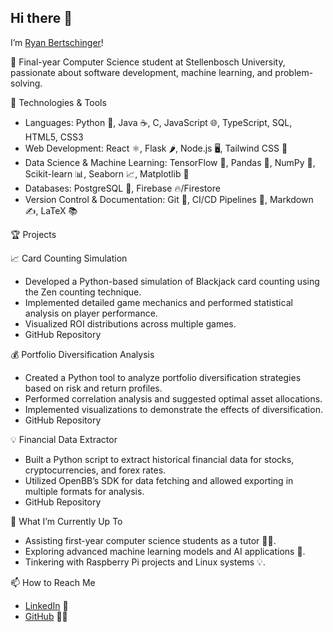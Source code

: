 ## Hi there 👋

I’m [Ryan Bertschinger](https://ryanbertschinger.com)!

🚀 Final-year Computer Science student at Stellenbosch University, passionate about software development, machine learning, and problem-solving.

🔧 Technologies & Tools

- Languages: Python 🐍, Java ☕, C, JavaScript 🌐, TypeScript, SQL, HTML5, CSS3
- Web Development: React ⚛️, Flask 🌶️, Node.js 🖥️, Tailwind CSS 🎨
- Data Science & Machine Learning: TensorFlow 🤖, Pandas 🐼, NumPy 🔢, Scikit-learn 📊, Seaborn 📈, Matplotlib 🧮
- Databases: PostgreSQL 🐘, Firebase 🔥/Firestore
- Version Control & Documentation: Git 📝, CI/CD Pipelines 🚀, Markdown ✍️, LaTeX 📚

🏆 Projects

📈 Card Counting Simulation

- Developed a Python-based simulation of Blackjack card counting using the Zen counting technique.
- Implemented detailed game mechanics and performed statistical analysis on player performance.
- Visualized ROI distributions across multiple games.
- GitHub Repository

💰 Portfolio Diversification Analysis

- Created a Python tool to analyze portfolio diversification strategies based on risk and return profiles.
- Performed correlation analysis and suggested optimal asset allocations.
- Implemented visualizations to demonstrate the effects of diversification.
- GitHub Repository

💡 Financial Data Extractor

- Built a Python script to extract historical financial data for stocks, cryptocurrencies, and forex rates.
- Utilized OpenBB’s SDK for data fetching and allowed exporting in multiple formats for analysis.
- GitHub Repository

🌱 What I’m Currently Up To

- Assisting first-year computer science students as a tutor 👨‍🏫.
- Exploring advanced machine learning models and AI applications 🤖.
- Tinkering with Raspberry Pi projects and Linux systems 💡.

📫 How to Reach Me

- [LinkedIn](https://www.linkedin.com/in/ryan-bertschinger-458035211/) 💼
- [GitHub](https://github.com/ryan-bert) 👨‍💻